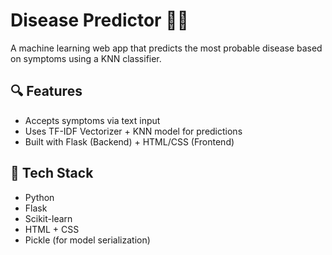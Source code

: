 # Disease Predictor 🧠💉

A machine learning web app that predicts the most probable disease based on symptoms using a KNN classifier.

## 🔍 Features

- Accepts symptoms via text input
- Uses TF-IDF Vectorizer + KNN model for predictions
- Built with Flask (Backend) + HTML/CSS (Frontend)

## 🧪 Tech Stack

- Python
- Flask
- Scikit-learn
- HTML + CSS
- Pickle (for model serialization)
